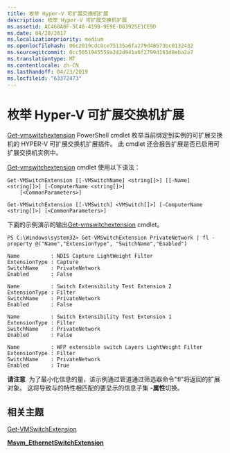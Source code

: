 ```yaml
---
title: 枚举 Hyper-V 可扩展交换机扩展
description: 枚举 Hyper-V 可扩展交换机扩展
ms.assetid: AC468A8F-5C48-419B-9E9E-D63925E1CE9D
ms.date: 04/20/2017
ms.localizationpriority: medium
ms.openlocfilehash: 06c2019cdc8ce75135a6fa279d48573bc0132432
ms.sourcegitcommit: 0cc5051945559a242d941a6f2799d161d8eba2a7
ms.translationtype: MT
ms.contentlocale: zh-CN
ms.lasthandoff: 04/23/2019
ms.locfileid: "63372473"
---
```

# <a name="enumerating-hyper-v-extensible-switch-extensions"></a>枚举 Hyper-V 可扩展交换机扩展


[Get-vmswitchextension](https://technet.microsoft.com/library/hh848603.aspx) PowerShell cmdlet 枚举当前绑定到实例的可扩展交换机的 HYPER-V 可扩展交换机扩展插件。 此 cmdlet 还会报告扩展是否已启用可扩展交换机实例中。

[Get-vmswitchextension](https://technet.microsoft.com/library/hh848603.aspx) cmdlet 使用以下语法：

``` syntax
Get-VMSwitchExtension [[-VMSwitchName] <string[]>] [[-Name] <string[]>] [-ComputerName <string[]>]
    [<CommonParameters>]

Get-VMSwitchExtension [[-VMSwitch] <VMSwitch[]>] [-ComputerName <string[]>] [<CommonParameters>]
```

下面的示例演示的输出[Get-vmswitchextension](https://technet.microsoft.com/library/hh848603.aspx) cmdlet。

``` syntax
PS C:\Windows\system32> Get-VMSwitchExtension PrivateNetwork | fl -property @("Name","ExtensionType", "SwitchName","Enabled")

Name          : NDIS Capture LightWeight Filter
ExtensionType : Capture
SwitchName    : PrivateNetwork
Enabled       : False

Name          : Switch Extensibility Test Extension 2
ExtensionType : Filter
SwitchName    : PrivateNetwork
Enabled       : False

Name          : Switch Extensibility Test Extension 1
ExtensionType : Filter
SwitchName    : PrivateNetwork
Enabled       : False

Name          : WFP extensible switch Layers LightWeight Filter
ExtensionType : Filter
SwitchName    : PrivateNetwork
Enabled       : True
```

**请注意**  为了最小化信息的量，该示例通过管道通过筛选器命令"fl"将返回的扩展对象。 这将导致与的特性相匹配的要显示的信息子集 **-属性**切换。

 

## <a name="related-topics"></a>相关主题


[Get-VMSwitchExtension](https://technet.microsoft.com/library/hh848603.aspx)

[**Msvm\_EthernetSwitchExtension**](https://msdn.microsoft.com/library/hh850139)

 

 






